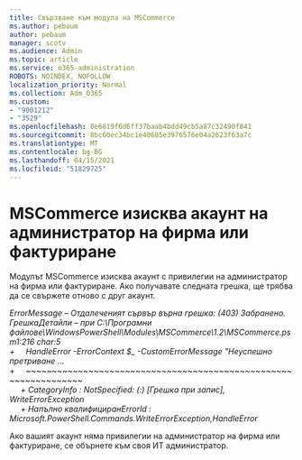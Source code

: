 ```yaml
---
title: Свързване към модула на MSCommerce
ms.author: pebaum
author: pebaum
manager: scotv
ms.audience: Admin
ms.topic: article
ms.service: o365-administration
ROBOTS: NOINDEX, NOFOLLOW
localization_priority: Normal
ms.collection: Adm_O365
ms.custom:
- "9001212"
- "3529"
ms.openlocfilehash: 8e6819f6d6ff37baab4bdd49cb5a87c32490f841
ms.sourcegitcommit: 8bc60ec34bc1e40685e3976576e04a2623f63a7c
ms.translationtype: MT
ms.contentlocale: bg-BG
ms.lasthandoff: 04/15/2021
ms.locfileid: "51829725"
---
```

# <a name="mscommerce-requires-a-company-or-billing-administrator-account"></a>MSCommerce изисква акаунт на администратор на фирма или фактуриране

Модулът MSCommerce изисква акаунт с привилегии на администратор на фирма или фактуриране. Ако получавате следната грешка, ще трябва да се свържете отново с друг акаунт.

*ErrorMessage – Отдалеченият сървър върна грешка: (403) Забранено. ГрешкаДетайли – при C:\Програмни файлове\WindowsPowerShell\Modules\MSCommerce\1.2\MSCommerce.psm1:216 char:5*<br>
*+&nbsp;&nbsp;&nbsp;&nbsp;&nbsp;HandleError -ErrorContext $_ -CustomErrorMessage "Неуспешно претриване ...*<br>
\+&nbsp;&nbsp;&nbsp;&nbsp;&nbsp;~~~~~~~~~~~~~~~~~~~~~~~~~~~~~~~~~~~~~~~~~~~~~~~~~~~~~~~~~~~~~~~~~<br>
&nbsp;&nbsp;&nbsp;&nbsp;&nbsp;*+ CategoryInfo : NotSpecified: (:) [Грешка при запис], WriteErrorException*<br>
&nbsp;&nbsp;&nbsp;&nbsp;&nbsp;*+ Напълно квалифициранErrorId : Microsoft.PowerShell.Commands.WriteErrorException,HandleError*

Ако вашият акаунт няма привилегии на администратор на фирма или фактуриране, се обърнете към своя ИТ администратор.
